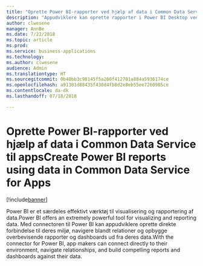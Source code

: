 ```yaml
---
title: "Oprette Power BI-rapporter ved hjælp af data i Common Data Service til apps"
description: "Appudviklere kan oprette rapporter i Power BI Desktop ved hjælp af den opdaterede Power BI-connector til Common Data Service til apps."
author: clwesene
manager: AnnBe
ms.date: 7/22/2018
ms.topic: article
ms.prod: 
ms.service: business-applications
ms.technology: 
ms.author: clwesene
audience: Admin
ms.translationtype: HT
ms.sourcegitcommit: 0b40bb3c98145f5a260f412701a884a5936174ce
ms.openlocfilehash: a91301d88435f430d4fb8d2e8eb55ee7260985ce
ms.contentlocale: da-dk
ms.lasthandoff: 07/18/2018

---
```

# <a name="create-power-bi-reports-using-data-in-common-data-service-for-apps"></a><span data-ttu-id="e03ad-103">Oprette Power BI-rapporter ved hjælp af data i Common Data Service til apps</span><span class="sxs-lookup"><span data-stu-id="e03ad-103">Create Power BI reports using data in Common Data Service for Apps</span></span>


[!include[banner](../../includes/banner.md)]

<span data-ttu-id="e03ad-104">Power BI er et særdeles effektivt værktøj til visualisering og rapportering af data.</span><span class="sxs-lookup"><span data-stu-id="e03ad-104">Power BI offers an extremely powerful tool for visualizing and reporting data.</span></span> <span data-ttu-id="e03ad-105">Med connectoren til Power BI kan appudviklere oprette direkte forbindelse til deres miljø, navigere blandt relationer og opbygge overbevisende rapporter og dashboards ud fra deres data.</span><span class="sxs-lookup"><span data-stu-id="e03ad-105">With the connector for Power BI, app makers can connect directly to their environment, navigate relationships, and build compelling reports and dashboards against their data.</span></span>

